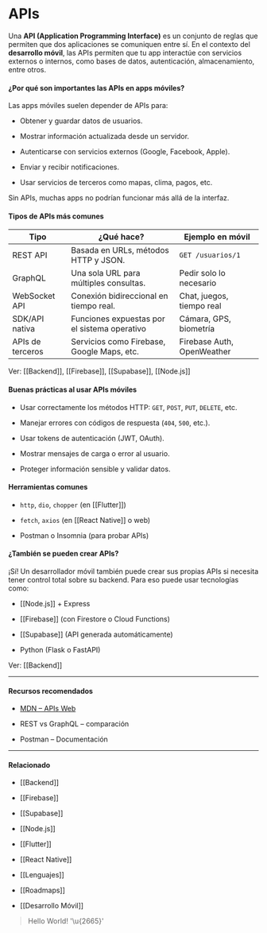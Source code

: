 # APIs

Una **API (Application Programming Interface)** es un conjunto de reglas que permiten que dos aplicaciones se comuniquen entre sí. En el contexto del **desarrollo móvil**, las APIs permiten que tu app interactúe con servicios externos o internos, como bases de datos, autenticación, almacenamiento, entre otros.
#### ¿Por qué son importantes las APIs en apps móviles?

Las apps móviles suelen depender de APIs para:

- Obtener y guardar datos de usuarios.
    
- Mostrar información actualizada desde un servidor.
    
- Autenticarse con servicios externos (Google, Facebook, Apple).
    
- Enviar y recibir notificaciones.
    
- Usar servicios de terceros como mapas, clima, pagos, etc.
    

Sin APIs, muchas apps no podrían funcionar más allá de la interfaz.
#### Tipos de APIs más comunes

| Tipo             | ¿Qué hace?                                   | Ejemplo en móvil           |
| ---------------- | -------------------------------------------- | -------------------------- |
| REST API         | Basada en URLs, métodos HTTP y JSON.         | `GET /usuarios/1`          |
| GraphQL          | Una sola URL para múltiples consultas.       | Pedir solo lo necesario    |
| WebSocket API    | Conexión bidireccional en tiempo real.       | Chat, juegos, tiempo real  |
| SDK/API nativa   | Funciones expuestas por el sistema operativo | Cámara, GPS, biometría     |
| APIs de terceros | Servicios como Firebase, Google Maps, etc.   | Firebase Auth, OpenWeather |

Ver: [[Backend]], [[Firebase]], [[Supabase]], [[Node.js]]

#### Buenas prácticas al usar APIs móviles

- Usar correctamente los métodos HTTP: `GET`, `POST`, `PUT`, `DELETE`, etc.
    
- Manejar errores con códigos de respuesta (`404`, `500`, etc.).
    
- Usar tokens de autenticación (JWT, OAuth).
    
- Mostrar mensajes de carga o error al usuario.
    
- Proteger información sensible y validar datos.
    
#### Herramientas comunes

- `http`, `dio`, `chopper` (en [[Flutter]])
    
- `fetch`, `axios` (en [[React Native]] o web)
    
- Postman o Insomnia (para probar APIs)
    
#### ¿También se pueden crear APIs?

¡Sí! Un desarrollador móvil también puede crear sus propias APIs si necesita tener control total sobre su backend. Para eso puede usar tecnologías como:

- [[Node.js]] + Express
    
- [[Firebase]] (con Firestore o Cloud Functions)
    
- [[Supabase]] (API generada automáticamente)
    
- Python (Flask o FastAPI)
    
Ver: [[Backend]]

---

#### Recursos recomendados

- [MDN – APIs Web](https://developer.mozilla.org/es/docs/Learn/JavaScript/Client-side_web_APIs/Introduction)
    
- REST vs GraphQL – comparación
    
- Postman – Documentación
    

---

#### Relacionado

- [[Backend]]
    
- [[Firebase]]
    
- [[Supabase]]
    
- [[Node.js]]
    
- [[Flutter]]
    
- [[React Native]]
    
- [[Lenguajes]]
    
- [[Roadmaps]]
- [[Desarrollo Móvil]]

> Hello World! '\u{2665}'
